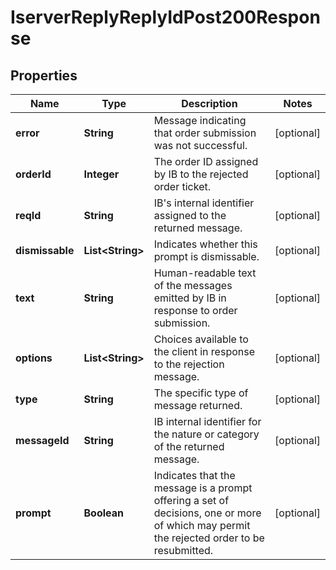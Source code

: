 

# IserverReplyReplyIdPost200Response


## Properties

| Name | Type | Description | Notes |
|------------ | ------------- | ------------- | -------------|
|**error** | **String** | Message indicating that order submission was not successful. |  [optional] |
|**orderId** | **Integer** | The order ID assigned by IB to the rejected order ticket. |  [optional] |
|**reqId** | **String** | IB&#39;s internal identifier assigned to the returned message. |  [optional] |
|**dismissable** | **List&lt;String&gt;** | Indicates whether this prompt is dismissable. |  [optional] |
|**text** | **String** | Human-readable text of the messages emitted by IB in response to order submission. |  [optional] |
|**options** | **List&lt;String&gt;** | Choices available to the client in response to the rejection message. |  [optional] |
|**type** | **String** | The specific type of message returned. |  [optional] |
|**messageId** | **String** | IB internal identifier for the nature or category of the returned message. |  [optional] |
|**prompt** | **Boolean** | Indicates that the message is a prompt offering a set of decisions, one or more of which may permit the rejected order to be resubmitted. |  [optional] |



